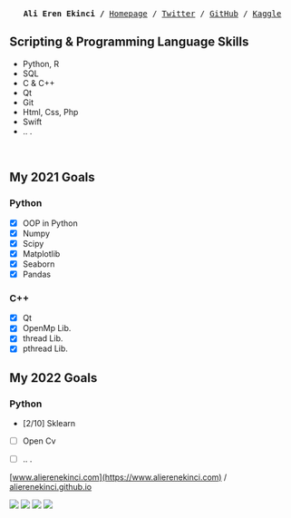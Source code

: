 <p><pre align="center">
<strong>Ali Eren Ekinci /</strong> <a href="https://www.alierenekinci.com">Homepage</a> / <a href="https://twitter.com/aliereneknci">Twitter</a> / <a href="https://github.com/alierenekinci">GitHub</a> / <a href="https://www.kaggle.com/alierenekinci">Kaggle</a></pre></p>


## Scripting & Programming Language Skills


* Python, R
* SQL
* C & C++
* Qt
* Git
* Html, Css, Php
* Swift
* .. .

<br> 


## My 2021 Goals

### Python
- [x] OOP in Python
- [x] Numpy
- [x] Scipy
- [x] Matplotlib
- [x] Seaborn
- [x] Pandas

### C++
- [x] Qt
- [x] OpenMp Lib.
- [x] thread Lib.
- [x] pthread Lib.

## My 2022 Goals
### Python
- [2/10] Sklearn
- [ ] Open Cv
- [ ] .. .




[www.alierenekinci.com](https://www.alierenekinci.com) / [alierenekinci.github.io](https://alierenekinci.github.io)

[![](https://img.shields.io/badge/twitter-%231DA1F2.svg?&style=for-the-badge&logo=twitter&logoColor=white)](https://www.twitter.com/aliereneknci)
[![](https://img.shields.io/badge/linkedin-%230077B5.svg?&style=for-the-badge&logo=linkedin&logoColor=white)](https://www.linkedin.com/in/alierenekinci/)
[![](https://img.shields.io/badge/medium-%2312100E.svg?&style=for-the-badge&logo=medium&logoColor=white)](https://medium.com/@alierenekinci)
[![](https://img.shields.io/badge/instagram-%23E4405F.svg?&style=for-the-badge&logo=instagram&logoColor=white)](https://www.instagram.com/alierenekinci)
